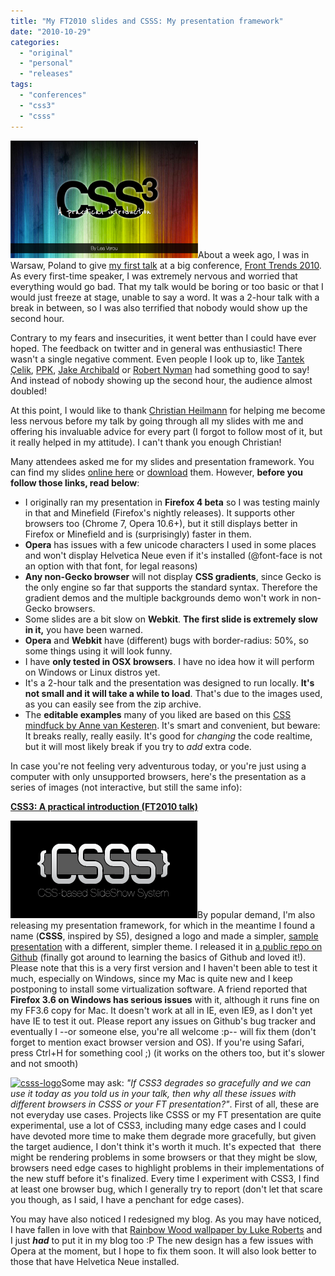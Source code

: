 ```yaml
---
title: "My FT2010 slides and CSSS: My presentation framework"
date: "2010-10-29"
categories:
  - "original"
  - "personal"
  - "releases"
tags:
  - "conferences"
  - "css3"
  - "csss"
---
```


[![Screenshot of the first slide](images/cover-screenshot.png "cover-screenshot")](images/cover-screenshot.png)About a week ago, I was in Warsaw, Poland to give [my first talk](http://lea.verou.me/2010/08/lea-verou-at-front-trends-2010/) at a big conference, [Front Trends 2010](http://front-trends.com/). As every first-time speaker, I was extremely nervous and worried that everything would go bad. That my talk would be boring or too basic or that I would just freeze at stage, unable to say a word. It was a 2-hour talk with a break in between, so I was also terrified that nobody would show up the second hour.

Contrary to my fears and insecurities, it went better than I could have ever hoped. The feedback on twitter and in general was enthusiastic! There wasn't a single negative comment. Even people I look up to, like [Tantek Çelik](http://twitter.com/#!/t/status/28020396001), [PPK](http://twitter.com/ppk/status/28018480426), [Jake Archibald](http://twitter.com/jaffathecake/status/28016064374) or [Robert Nyman](http://twitter.com/robertnyman/status/28016285089) had something good to say! And instead of nobody showing up the second hour, the audience almost doubled!

At this point, I would like to thank [Christian Heilmann](http://www.wait-till-i.com/2010/10/25/fronttrends2010-in-warsaw-poland-my-impressions-slides-and-audio/) for helping me become less nervous before my talk by going through all my slides with me and offering his invaluable advice for every part (I forgot to follow most of it, but it really helped in my attitude). I can't thank you enough Christian!

Many attendees asked me for my slides and presentation framework. You can find my slides [online here](http://talks.verou.me/ft2010/) or [download](uploads/ft2010.zip) them. However, **before you follow those links, read below**:

- I originally ran my presentation in **Firefox 4 beta** so I was testing mainly in that and Minefield (Firefox's nightly releases). It supports other browsers too (Chrome 7, Opera 10.6+), but it still displays better in Firefox or Minefield and is (surprisingly) faster in them.
- **Opera** has issues with a few unicode characters I used in some places and won't display Helvetica Neue even if it's installed (@font-face is not an option with that font, for legal reasons)
- **Any non-Gecko browser** will not display **CSS gradients**, since Gecko is the only engine so far that supports the standard syntax. Therefore the gradient demos and the multiple backgrounds demo won't work in non-Gecko browsers.
- Some slides are a bit slow on **Webkit**. **The first slide is extremely slow in it,** you have been warned.
- **Opera** and **Webkit** have (different) bugs with border-radius: 50%, so some things using it will look funny.
- I have **only tested in OSX browsers**. I have no idea how it will perform on Windows or Linux distros yet.
- It's a 2-hour talk and the presentation was designed to run locally. **It's not small and it will take a while to load**. That's due to the images used, as you can easily see from the zip archive.
- The **editable examples** many of you liked are based on this [CSS mindfuck by Anne van Kesteren](http://annevankesteren.nl/2010/03/css-wg-brainstorming). It's smart and convenient, but beware: It breaks really, really easily. It's good for _changing_ the code realtime, but it will most likely break if you try to _add_ extra code.

In case you're not feeling very adventurous today, or you're just using a computer with only unsupported browsers, here's the presentation as a series of images (not interactive, but still the same info):

**[CSS3: A practical introduction (FT2010 talk)](http://www.slideshare.net/LeaVerou/css3-a-practical-introduction-ft2010-talk "CSS3: A practical introduction (FT2010 talk)")**

[![CSSS logo](images/logo-small.png "CSSS")](images/logo-small.png)By popular demand, I'm also releasing my presentation framework, for which in the meantime I found a name (**CSSS**, inspired by S5), designed a logo and made a simpler, [sample presentation](http://lea.verou.me/csss/sample-slideshow.html) with a different, simpler theme. I released it in [a public repo on Github](http://github.com/LeaVerou/CSSS) (finally got around to learning the basics of Github and loved it!). Please note that this is a very first version and I haven't been able to test it much, especially on Windows, since my Mac is quite new and I keep postponing to install some virtualization software. A friend reported that **Firefox 3.6 on Windows has serious issues** with it, although it runs fine on my FF3.6 copy for Mac. It doesn't work at all in IE, even IE9, as I don't yet have IE to test it out. Please report any issues on Github's bug tracker and eventually I --or someone else, you're all welcome :p-- will fix them (don't forget to mention exact browser version and OS). If you're using Safari, press Ctrl+H for something cool ;) (it works on the others too, but it's slower and not smooth)

[![](images/csss-logo-300x187.jpg "csss-logo")](images/csss-logo.jpg)Some may ask: _"If CSS3 degrades so gracefully and we can use it today as you told us in your talk, then why all these issues with different browsers in CSSS or your FT presentation?"_. First of all, these are not everyday use cases. Projects like CSSS or my FT presentation are quite experimental, use a lot of CSS3, including many edge cases and I could have devoted more time to make them degrade more gracefully, but given the target audience, I don't think it's worth it much. It's expected that  there might be rendering problems in some browsers or that they might be slow, browsers need edge cases to highlight problems in their implementations of the new stuff before it's finalized. Every time I experiment with CSS3, I find at least one browser bug, which I generally try to report (don't let that scare you though, as I said, I have a penchant for edge cases).

You may have also noticed I redesigned my blog. As you may have noticed, I have fallen in love with that [Rainbow Wood wallpaper by Luke Roberts](http://lukeroberts.us/2008/12/wallpaper-colourful-wood/) and I just **_had_** to put it in my blog too :P The new design has a few issues with Opera at the moment, but I hope to fix them soon. It will also look better to those that have Helvetica Neue installed.
